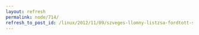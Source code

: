```yaml
---
layout: refresh
permalink: node/714/
refresh_to_post_id: /linux/2012/11/09/szveges-llomny-listzsa-fordtott-sorrendben-tac
---
```

